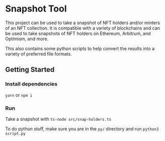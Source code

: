 # Snapshot Tool

This project can be used to take a snapshot of NFT holders and/or minters of an NFT collection. It is compatible with a variety of blockchains and can be used to take snapshots of NFT holders on Ethereum, Arbitrum, and Optimism, and more.

This also contains some python scripts to help convert the results into a variety of preferred file formats.

## Getting Started

### Install dependencies

`yarn` or `npm i`

### Run

Take a snapshot with `ts-node src/snap-holders.ts`

To do python stuff, make sure you are in the `py/` directory and run `python3 script.py`
